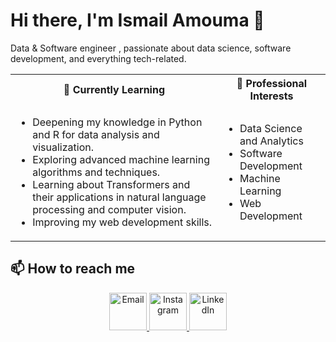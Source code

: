 <h1>Hi there, I'm Ismail Amouma 👋</h1>

<p>Data & Software engineer , passionate about data science, software development, and everything tech-related.</p>

<table>
  <tr>
    <th>🌱 Currently Learning</th>
    <th>💼 Professional Interests</th>
  </tr>
  <tr>
    <td>
      <ul>
        <li>Deepening my knowledge in Python and R for data analysis and visualization.</li>
        <li>Exploring advanced machine learning algorithms and techniques.</li>
        <li>Learning about Transformers and their applications in natural language processing and computer vision.</li>
        <li>Improving my web development skills.</li>
      </ul>
    </td>
    <td>
      <ul>
        <li>Data Science and Analytics</li>
        <li>Software Development</li>
        <li>Machine Learning</li>
        <li>Web Development</li>
      </ul>
    </td>
  </tr>
</table>



<h2>📫 How to reach me</h2>

<div align="center">
  <a href="mailto:iamouma@insea.ac.ma">
    <img alt="Email" width="60px" src="https://upload.wikimedia.org/wikipedia/commons/thumb/c/ce/Android_Email_8.1_Icon.png/600px-Android_Email_8.1_Icon.png" />
  </a>
  <a href="https://www.instagram.com/ismail_amouma/" target="_blank">
    <img alt="Instagram" width="60px" src="https://upload.wikimedia.org/wikipedia/commons/thumb/a/a5/Instagram_icon.png/600px-Instagram_icon.png" />
  </a>
  <a href="https://www.linkedin.com/in/ismail-amouma/" target="_blank">
    <img alt="LinkedIn" width="60px" src="https://upload.wikimedia.org/wikipedia/commons/thumb/e/e9/Linkedin_icon.svg/600px-Linkedin_icon.svg.png" />
  </a>
</div>
